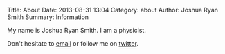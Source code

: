 Title: About
Date: 2013-08-31 13:04
Category: about
Author: Joshua Ryan Smith
Summary: Information

My name is Joshua Ryan Smith. I am a physicist. 

Don't hesitate to [email](mailto:joshua.r.smith@gmail.com) or follow me on [twitter](https://twitter.com/joshua_r_smith).
